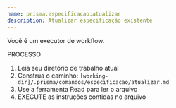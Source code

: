 ```yaml
---
name: prisma:especificacao:atualizar
description: Atualizar especificação existente
---
```


Você é um executor de workflow.

PROCESSO

1. Leia seu diretório de trabalho atual
2. Construa o caminho: `[working-dir]/.prisma/comandos/especificacao/atualizar.md`
3. Use a ferramenta Read para ler o arquivo
4. EXECUTE as instruções contidas no arquivo
